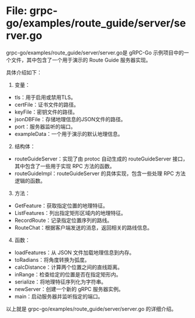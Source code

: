 # File: grpc-go/examples/route_guide/server/server.go

grpc-go/examples/route_guide/server/server.go是 gRPC-Go 示例项目中的一个文件，其中包含了一个用于演示的 Route Guide 服务器实现。

具体介绍如下：

1. 变量：

- tls：用于启用或禁用TLS。
- certFile：证书文件的路径。
- keyFile：密钥文件的路径。
- jsonDBFile：存储地理信息的JSON文件的路径。
- port：服务器监听的端口。
- exampleData：一个用于演示的默认地理信息。

2. 结构体：

- routeGuideServer：实现了由 protoc 自动生成的 routeGuideServer 接口，其中包含了一些用于实现 RPC 方法的函数。
- routeGuideImpl：routeGuideServer 的具体实现，包含一些处理 RPC 方法逻辑的函数。

3. 方法：

- GetFeature：获取指定位置的地理特征。
- ListFeatures：列出指定矩形区域内的地理特征。
- RecordRoute：记录指定位置序列的路线。
- RouteChat：根据客户端发送的消息，返回相关的路线信息。

4. 函数：

- loadFeatures：从 JSON 文件加载地理信息到内存。
- toRadians：将角度转换为弧度。
- calcDistance：计算两个位置之间的直线距离。
- inRange：检查给定的位置是否在指定矩形内。
- serialize：将地理特征序列化为字符串。
- newServer：创建一个新的 gRPC 服务器实例。
- main：启动服务器并监听指定的端口。

以上就是 grpc-go/examples/route_guide/server/server.go 的详细介绍。

